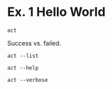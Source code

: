 # Ex. 1 Hello World

```shell
act
```

Success vs. failed.

```shell
act --list
```

```shell
act --help
```

```shell
act --verbose
```
